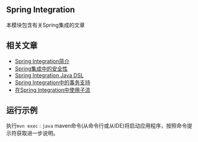 ## Spring Integration

本模块包含有关Spring集成的文章

## 相关文章

+ [Spring Integration简介](http://tu-yucheng.github.io/spring/2023/05/13/spring-integration.html)
+ [Spring集成中的安全性](http://tu-yucheng.github.io/spring/2023/05/13/spring-integration-security.html)
+ [Spring Integration Java DSL](http://tu-yucheng.github.io/spring/2023/05/13/spring-integration-java-dsl.html)
+ [Spring Integration中的事务支持](http://tu-yucheng.github.io/spring/2023/05/13/spring-integration-transaction.html)
+ [在Spring Integration中使用子流](http://tu-yucheng.github.io/spring/2023/05/13/spring-integration-subflows.html)

## 运行示例

执行`mvn exec：java` maven命令(从命令行或从IDE)将启动应用程序，按照命令提示符获取进一步说明。